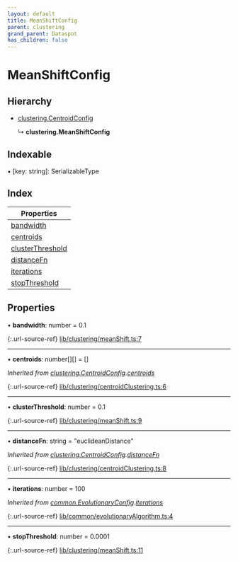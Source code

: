 ```yaml
---
layout: default
title: MeanShiftConfig
parent: clustering
grand_parent: Dataspot
has_children: false
---
```


# MeanShiftConfig

## Hierarchy

* [clustering.CentroidConfig](clustering_centroidconfig)

  ↳ **clustering.MeanShiftConfig**

## Indexable

▪ [key: string]: SerializableType

## Index

| Properties |
|-----------|
| [bandwidth](#bandwidth) |
| [centroids](#centroids) |
| [clusterThreshold](#clusterthreshold) |
| [distanceFn](#distancefn) |
| [iterations](#iterations) |
| [stopThreshold](#stopthreshold) |

## Properties

•  **bandwidth**: number = 0.1

{:.url-source-ref}
[lib/clustering/meanShift.ts:7](https://github.com/ascentcore/dataspot/blob/ab10b2a/lib/clustering/meanShift.ts#L7)

___

•  **centroids**: number[][] = []

*Inherited from [clustering.CentroidConfig](clustering_centroidconfig).[centroids](clustering_centroidconfig#centroids)*

{:.url-source-ref}
[lib/clustering/centroidClustering.ts:6](https://github.com/ascentcore/dataspot/blob/ab10b2a/lib/clustering/centroidClustering.ts#L6)

___

•  **clusterThreshold**: number = 0.1

{:.url-source-ref}
[lib/clustering/meanShift.ts:9](https://github.com/ascentcore/dataspot/blob/ab10b2a/lib/clustering/meanShift.ts#L9)

___

•  **distanceFn**: string = "euclideanDistance"

*Inherited from [clustering.CentroidConfig](clustering_centroidconfig).[distanceFn](clustering_centroidconfig#distancefn)*

{:.url-source-ref}
[lib/clustering/centroidClustering.ts:8](https://github.com/ascentcore/dataspot/blob/ab10b2a/lib/clustering/centroidClustering.ts#L8)

___

•  **iterations**: number = 100

*Inherited from [common.EvolutionaryConfig](common_evolutionaryconfig).[iterations](common_evolutionaryconfig#iterations)*

{:.url-source-ref}
[lib/common/evolutionaryAlgorithm.ts:4](https://github.com/ascentcore/dataspot/blob/ab10b2a/lib/common/evolutionaryAlgorithm.ts#L4)

___

•  **stopThreshold**: number = 0.0001

{:.url-source-ref}
[lib/clustering/meanShift.ts:11](https://github.com/ascentcore/dataspot/blob/ab10b2a/lib/clustering/meanShift.ts#L11)
